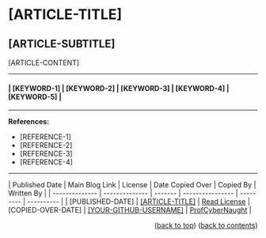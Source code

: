 <!-- This gives the ability to provide 'back to the top links -->
<a name="readme-top"></a>

<!-- **** DO NOT EDIT ABOVE THIS LINE **** -->



<!-- USAGE INSTRUCTIONS:

You can use this template to copy your chosen article data. Editors have find and replace functions and you can use these features to replace all instances of a particular variable code. However, it might be easier just copying your data fields into the areas replacing content between the square brackets; also removing a single instance of the square brackets (based on lack of repeated variable codes).

Example of replacing variable codes:

Example 1:
Original: Test content [EXAMPLE-CODE-HERE] has been copied.
Replaced: Test content new data here has been copied.

Example 2:
Original: Here is [[YOUR-GITHUB-USERNAME]], a contributor.
Replaced: Here is [ProfCyberNaught], a contributor.

HELPFUL HINT: If you look at example 2, the 'replaced' text still has square brackets because the 'variable code' was placed between square markdown brackets to begin with. It is important to make sure you do not accidentally remove markdown square brackets when they are needed for layout requirements.

There are two locations within this template where this would apply: [[ARTICLE-TITLE]] and [[YOUR-GITHUB-USERNAME]]
These two items when replaced should look similar to these examples: [This is a great article] and [ProfCyberNaught]

Here is a list of variable codes used:

[ARTICLE-TITLE] (required) (x3)
[ARTICLE-SUBTITLE] (required) (x1)
[ARTICLE-CONTENT] (required) (x1)
[KEYWORD-1] (required) (x1)
[KEYWORD-2] (required) (x1)
[KEYWORD-3] (required) (x1)
[KEYWORD-4] (required) (x1)
[KEYWORD-5] (required) (x1)
[REFERENCE-1] (optional 'as per article') (x1)
[REFERENCE-2] (optional 'as per article') (x1)
[REFERENCE-3] (optional 'as per article') (x1)
[REFERENCE-4] (optional 'as per article') (x1)
[PUBLISHED-DATE] (required) (x1)
[COPIED-OVER-DATE] (required) (x1)
[YOUR-GITHUB-URL-USERNAME] (required) (x2)
[YOUR-GITHUB-URL] (required) (x1)

If you have any questions or need assistance, please do get in touch by posting a comment on the issue. I will try help as much as I can.

**** FEEL FREE TO DELETE THESE ABOVE INSTRUCTIONS!!! ****

-->

<!-- Add main article title between tags - taken from top of article -->
<!-- Main Title -->
# [ARTICLE-TITLE]
<!-- Main Title -->

<!-- Add article sub title between tags - taken from top of article underneath main title -->
<!-- Sub Title -->
## [ARTICLE-SUBTITLE]
<!-- Sub Title -->

<!-- Enter article content between tags - taken from main article body -->
<!-- Content -->

[ARTICLE-CONTENT]

<!-- Content -->

---

<!-- Enter Keywords Below - taken from the bottom of each article page -->
#### | [KEYWORD-1] | [KEYWORD-2] | [KEYWORD-3] | [KEYWORD-4] | [KEYWORD-5] |

---
<!-- Delete everything between 'references' tags if the article does not have a reference section -->
<!-- References -->
**References:**

- [REFERENCE-1]
- [REFERENCE-2]
- [REFERENCE-3]
- [REFERENCE-4]

---

<!-- References -->

<!-- Table containing blog article details - including the person whom copied it over from the main website -->
| Published Date | Main Blog Link | License | Date Copied Over | Copied By | Written By |
| -------------- | -------------- | ------- | ---------------- | --------- | ---------- | <!-- <<<<< **** DO NOT DELETE THIS LINE **** -->
| [PUBLISHED-DATE] | [[ARTICLE-TITLE]](# "[ARTICLE-TITLE]") | [Read License](./LICENSE.md "License Agreement - Cybersecurity Blog - ProfCyberNaught") | [COPIED-OVER-DATE] | [[YOUR-GITHUB-USERNAME]]([YOUR-GITHUB-URL] "[YOUR-GITHUB-USERNAME] on GitHub") | [ProfCyberNaught](https://github.com/ProfCyberNaught "ProfCyberNaught on GitHub") |



<!-- **** DO NOT EDIT BELOW THIS LINE **** -->

<!-- HELP NOTICE: All sections must end with the 'back to top' link and 'back to contents' link -->
<p align="right">(<a href="#readme-top">back to top</a>) (<a href="../../../">back to contents</a>)</p>

